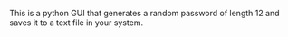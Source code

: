 This is a python GUI that generates a random password of length 12 and saves it to a text file in your system.
